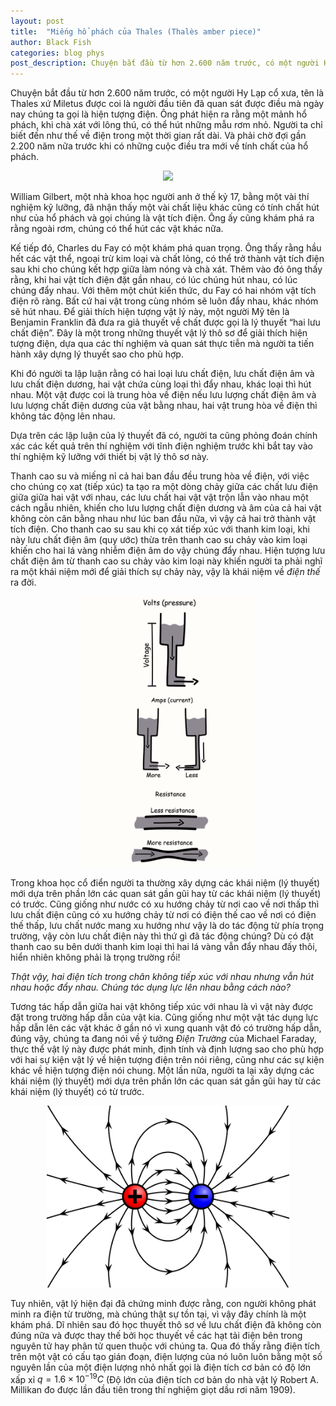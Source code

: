 ```yaml
---
layout: post
title:  "Miếng hổ phách của Thales (Thalès amber piece)"
author: Black Fish
categories: blog phys
post_description: Chuyện bắt đầu từ hơn 2.600 năm trước, có một người Hy Lạp cổ xưa, tên là Thales xứ Miletus được coi là người đầu tiên đã quan sát được điều mà ngày nay chúng ta gọi là hiện tượng điện. Ông phát hiện ra rằng một mảnh hổ phách, khi chà xát với lông thú, có thể hút những mẫu rơm nhỏ. Người ta chỉ biết đến như thế về điện trong một thời gian rất dài. Và phải chờ đợi gần 2.200 năm nữa trước khi có những cuộc điều tra mới về tính chất của hổ phách.
---
```


Chuyện bắt đầu từ hơn 2.600 năm trước, có một người Hy Lạp cổ xưa, tên là Thales xứ Miletus được coi là người đầu tiên đã quan sát được điều mà ngày nay chúng ta gọi là hiện tượng điện. Ông phát hiện ra rằng một mảnh hổ phách, khi chà xát với lông thú, có thể hút những mẫu rơm nhỏ. Người ta chỉ biết đến như thế về điện trong một thời gian rất dài. Và phải chờ đợi gần 2.200 năm nữa trước khi có những cuộc điều tra mới về tính chất của hổ phách.

<p align="center">
<img width="288" src="/assets/img/thales_amber_piece.png"/>
</p>

William Gilbert, một nhà khoa học người anh ở thế kỷ 17, bằng một vài thí nghiệm kỹ lưỡng, đã nhận thấy một vài chất liệu khác cũng có tính chất hút như của hổ phách và gọi chúng là vật tích điện. Ông ấy cũng khám phá ra rằng ngoài rơm, chúng có thể hút các vật khác nữa.

Kế tiếp đó, Charles du Fay có một khám phá quan trọng. Ông thấy rằng hầu hết các vật thể, ngoại trừ kim loại và chất lỏng, có thể trở thành vật tích điện sau khi cho chúng kết hợp giữa làm nóng và chà xát. Thêm vào đó ông thấy rằng, khi hai vật tích điện đặt gần nhau, có lúc chúng hút nhau, có lúc chúng đẩy nhau. Với thêm một chút kiến thức, du Fay có hai nhóm vật tích điện rõ ràng. Bất cứ hai vật trong cùng nhóm sẽ luôn đẩy nhau, khác nhóm sẽ hút nhau. Để giải thích hiện tượng vật lý này, một người Mỹ tên là Benjamin Franklin đã đưa ra giả thuyết về chất được gọi là lý thuyết “hai lưu chất điện”. Đây là một trong những thuyết vật lý thô sơ để giải thích hiện tượng điện, dựa qua các thí nghiệm và quan sát thực tiễn mà người ta tiến hành xây dựng lý thuyết sao cho phù hợp.

Khi đó người ta lập luận rằng có hai loại lưu chất điện, lưu chất điện âm và lưu chất điện dương, hai vật chứa cùng loại thì đẩy nhau, khác loại thì hút nhau. Một vật được coi là trung hòa về điện nếu lưu lượng chất điện âm và lưu lượng chất điện dương của vật bằng nhau, hai vật trung hòa về điện thì không tác động lên nhau.

Dựa trên các lập luận của lý thuyết đã có, người ta cũng phỏng đoán chính xác các kết quả trên thí nghiệm với tĩnh điện nghiệm trước khi bắt tay vào thí nghiệm kỹ lưỡng với thiết bị vật lý thô sơ này.

Thanh cao su và miếng nỉ cả hai ban đầu đều trung hòa về điện, với việc cho chúng cọ xat (tiếp xúc) ta tạo ra một dòng chảy giữa các chất lưu điện giữa giữa hai vật với nhau, các lưu chất  hai vật vật trộn lẫn vào nhau một cách ngẫu nhiên, khiến cho lưu lượng chất điện dương và âm của cả hai vật không còn cân bằng nhau như lúc ban đầu nữa, vì vậy cả hai trở thành vật tích điện. Cho thanh cao su sau khi cọ xát tiếp xúc với thanh kim loại, khi này lưu chất điện âm (quy ước) thừa trên thanh cao su chảy vào kim loại khiến cho hai lá vàng nhiễm điện âm do vậy chúng đẩy nhau. Hiện tượng lưu chất điện âm từ thanh cao su chảy vào kim loại này khiến người ta phải nghĩ ra một khái niệm mới để giải thích sự chảy này, vậy là khái niệm về *điện thế* ra đời.

<p align="center">
<img width="288" src="/assets/img/thales_amber_piece_0.png"/>
</p>


Trong khoa học cổ điển người ta thường xây dựng các khái niệm (lý thuyết) mới dựa trên phần lớn các quan sát gần gũi hay từ các khái niệm (lý thuyết) có trước. Cũng giống như nước có xu hướng chảy từ nơi cao về nơi thấp thì lưu chất điện cũng có xu hướng chảy từ nơi có điện thế cao về nơi có điện thế thấp, lưu chất nước mang xu hướng như vậy là do tác động từ phía trọng trường, vậy còn lưu chất điện này thì thứ gì đã tác động chúng? Dù có đặt thanh cao su bên dưới thanh kim loại thì hai lá vàng vẫn đẩy nhau đấy thôi, hiển nhiên không phải là trọng trường rồi!

*Thật vậy, hai điện tích trong chân không tiếp xúc với nhau nhưng vẫn hút nhau hoặc đẩy nhau. Chúng tác dụng lực lên nhau bằng cách nào?*

Tương tác hấp dẫn giữa hai vật không tiếp xúc với nhau là vì vật này được đặt trong trường hấp dẫn của vật kia. Cũng giống như một vật tác dụng lực hấp dẫn lên các vật khác ở gần nó vì xung quanh vật đó có trường hấp dẫn, đúng vậy, chúng ta đang nói về ý tưởng *Điện Trường* của Michael Faraday, thực thể vật lý này được phát minh, định tính và định lượng sao cho phù hợp với hai sự kiện vật lý về hiện tượng điện trên nói riêng, cũng như các sự kiện khác về hiện tượng điện nói chung. Một lần nữa, người ta lại xây dựng các khái niệm (lý thuyết) mới dựa trên phần lớn các quan sát gần gũi hay từ các khái niệm (lý thuyết) có từ trước.

<p align="center">
<img width="388" src="/assets/img/ef.svg"/>
</p>

Tuy nhiên, vật lý hiện đại đã chứng minh được rằng, con người không phát minh ra điện từ trường, mà chúng thật sự tồn tại, vì vậy đây chính là một khám phá. Dĩ nhiên sau đó học thuyết thô sơ về lưu chất điện đã không còn đúng nữa và được thay thế bởi học thuyết về các hạt tải điện bên trong nguyên tử hay phân tử quen thuộc với chúng ta. Qua đó thấy rằng điện tích trên một vật có cấu tạo gián đoạn, điện lượng của nó luôn luôn bằng một số nguyên lần của một điện lượng nhỏ nhất gọi là điện tích cơ bản có độ lớn xấp xỉ $q=1.6 \times 10^{-19} C$ (Độ lớn của điện tích cơ bản do nhà vật lý Robert A. Millikan đo được lần đầu tiên trong thí nghiệm giọt dầu rơi năm 1909).